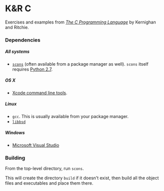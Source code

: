 # K&R C

Exercises and examples from
[_The C Programming Language_](https://en.wikipedia.org/wiki/The_C_Programming_Language)
by Kernighan and Ritchie.

### Dependencies

##### All systems

- [`scons`](http://www.scons.org) (often available from a package
manager as well). `scons` itself requires [Python 2.7](https://www.python.org/downloads/).

##### OS X

- [Xcode command line tools](https://developer.apple.com/downloads/).

##### Linux

- `gcc`. This is usually available from your package manager.
- [`libbsd`](http://libbsd.freedesktop.org/wiki/)

##### Windows

- [Microsoft Visual Studio](https://www.visualstudio.com/en-us/downloads/download-visual-studio-vs.aspx)

### Building

From the top-level directory, run `scons`.

This will create the directory `build` if it doesn't exist, then build all the
object files and executables and place them there.

